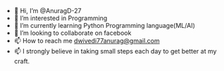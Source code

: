 - 👋 Hi, I’m @AnuragD-27
- 👀 I’m interested in Programming
- 🌱 I’m currently learning Python Programming language(ML/AI)
- 💞️ I’m looking to collaborate on facebook
- 📫 How to reach me dwivedi77anurag@gmail.com
- 📫 I strongly believe in taking small steps each day to get better at my craft.

<!---
AnuragD-27/AnuragD-27 is a ✨ special ✨ repository because its `README.md` (this file) appears on your GitHub profile.
You can click the Preview link to take a look at your changes.
--->
